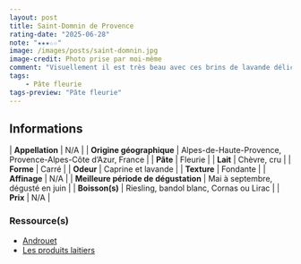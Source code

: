 ```yaml
---
layout: post
title: Saint-Domnin de Provence
rating-date: "2025-06-28"
note: "★★★☆☆"
image: /images/posts/saint-domnin.jpg
image-credit: Photo prise par moi-même
comment: "Visuellement il est très beau avec ces brins de lavande délicatement déposés dessus et le strillage de la croûte. On sent bien les notes caprines qui se dégagent et un léger parfum de lavande. Ce fromage est assez frais en bouche. La texture est typique d’un chèvre frais mais avec une fermetée malgré tout : il y a un petit peu de mâche. Le goût est assez doux (pour un chèvre) et je ne sens pas les notes de lavande dans le fromage, mon palais ne semble pas assez fin. C'est dommage, les notes herbacées de la lavande auraient pu être superbes !"
tags:
    - Pâte fleurie
tags-preview: "Pâte fleurie"
---
```


## Informations

| **Appellation** | N/A |
| **Origine géographique** | Alpes-de-Haute-Provence, Provence-Alpes-Côte d’Azur, France |
| **Pâte** | Fleurie |
| **Lait** | Chèvre, cru |
| **Forme** | Carré |
| **Odeur** | Caprine et lavande |
| **Texture** | Fondante |
| **Affinage** | N/A |
| **Meilleure période de dégustation** | Mai à septembre, dégusté en juin |
| **Boisson(s)** | Riesling, bandol blanc, Cornas ou Lirac |
| **Prix** | N/A |

### Ressource(s)
* [Androuet](https://androuet.com/Saint-Domnin-de-Provence-1004.html)
* [Les produits laitiers](https://www.produits-laitiers.com/saint-domnin)